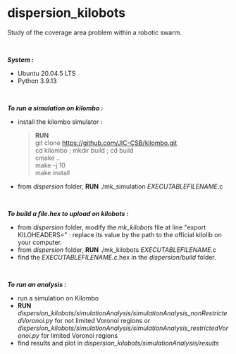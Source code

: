 # dispersion_kilobots   
Study of the coverage area problem within a robotic swarm.  

&nbsp;

***System :*** 
- Ubuntu 20.04.5 LTS
- Python 3.9.13

&nbsp;

***To run a simulation on kilombo :***  
- install the kilombo simulator :  
    > **RUN**  
    > git clone https://github.com/JIC-CSB/kilombo.git  
    > cd kilombo ; mkdir build ; cd build  
    > cmake ..  
    > make -j 10  
    > make install  

- from *dispersion* folder, **RUN** ./mk_simulation *EXECUTABLEFILENAME*.c

&nbsp;
    
***To build a file.hex to upload on kilobots :***  
- from *dispersion* folder, modify the *mk_kilobots* file at line "export KILOHEADERS=" : replace its value by the path to the official kilolib on your computer.  
- from *dispersion* folder, **RUN** ./mk_kilobots *EXECUTABLEFILENAME*.c  
- find the *EXECUTABLEFILENAME.c*.hex in the *dispersion/build* folder.

&nbsp;

***To run an analysis :***
- run a simulation on Kilombo
- **RUN** *dispersion_kilobots/simulationAnalysis/simulationAnalysis_nonRestrictedVoronoi.py* for not limited Voronoi regions
  or *dispersion_kilobots/simulationAnalysis/simulationAnalysis_restrictedVoronoi.py* for limited Voronoi regions
- find results and plot in *dispersion_kilobots/simulationAnalysis/results*  
